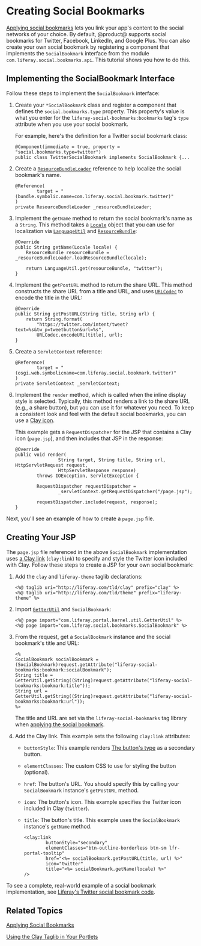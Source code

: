 # Creating Social Bookmarks [](id=creating-social-bookmarks)

[Applying social bookmarks](/develop/tutorials/-/knowledge_base/7-1/applying-social-bookmarks) 
lets you link your app's content to the social networks of your choice. By 
default, @product@ supports social bookmarks for Twitter, Facebook, LinkedIn, 
and Google Plus. You can also create your own social bookmark by registering a
component that implements the `SocialBookmark` interface from the module
`com.liferay.social.bookmarks.api`. This tutorial shows you how to do this.

## Implementing the SocialBookmark Interface [](id=implementing-the-socialbookmark-interface)

Follow these steps to implement the `SocialBookmark` interface: 

1.  Create your `*SocialBookmark` class and register a component that defines 
    the `social.bookmarks.type` property. This property's value is what you 
    enter for the `liferay-social-bookmarks:bookmarks` tag's `type` attribute 
    when you use your social bookmark. 

    For example, here's the definition for a Twitter social bookmark class: 

        @Component(immediate = true, property = "social.bookmarks.type=twitter")
        public class TwitterSocialBookmark implements SocialBookmark {...

2.  Create a 
    [`ResourceBundleLoader`](@platform-ref@/7.1-latest/javadocs/portal-kernel/com/liferay/portal/kernel/util/ResourceBundleLoader.html) 
    reference to help localize the social bookmark's name. 

        @Reference(
                target = "(bundle.symbolic.name=com.liferay.social.bookmark.twitter)"
        )
        private ResourceBundleLoader _resourceBundleLoader;

3.  Implement the `getName` method to return the social bookmark's name as a 
    `String`. This method takes a 
    [`Locale`](https://docs.oracle.com/javase/8/docs/api/java/util/Locale.html) 
    object that you can use for localization via 
    [`LanguageUtil`](@platform-ref@/7.1-latest/javadocs/portal-kernel/com/liferay/portal/kernel/language/LanguageUtil.html) 
    and 
    [`ResourceBundle`](https://docs.oracle.com/javase/8/docs/api/java/util/ResourceBundle.html): 

        @Override
        public String getName(Locale locale) {
            ResourceBundle resourceBundle = _resourceBundleLoader.loadResourceBundle(locale);

            return LanguageUtil.get(resourceBundle, "twitter");
        }

4.  Implement the `getPostURL` method to return the share URL. This method 
    constructs the share URL from a title and URL, and uses 
    [`URLCodec`](@platform-ref@/7.1-latest/javadocs/portal-kernel/com/liferay/portal/kernel/util/URLCodec.html) 
    to encode the title in the URL: 

        @Override
        public String getPostURL(String title, String url) {
            return String.format(
                "https://twitter.com/intent/tweet?text=%s&tw_p=tweetbutton&url=%s", 
                URLCodec.encodeURL(title), url);
        }

5.  Create a `ServletContext` reference: 

        @Reference(
                target = "(osgi.web.symbolicname=com.liferay.social.bookmark.twitter)"
        )
        private ServletContext _servletContext;

6.  Implement the `render` method, which is called when the inline
    display style is selected. Typically, this method renders a link to the
    share URL (e.g., a share button), but you can use it for whatever you need.
    To keep a consistent look and feel with the default social bookmarks, you
    can use a [Clay icon](/develop/tutorials/-/knowledge_base/7-1/clay-icons). 

    This example gets a `RequestDispatcher` for the JSP that contains a Clay 
    icon (`page.jsp`), and then includes that JSP in the response: 

        @Override
        public void render(
                        String target, String title, String url, HttpServletRequest request,
                        HttpServletResponse response)
                throws IOException, ServletException {

                RequestDispatcher requestDispatcher =
                        _servletContext.getRequestDispatcher("/page.jsp");

                requestDispatcher.include(request, response);
        }

Next, you'll see an example of how to create a `page.jsp` file.

## Creating Your JSP [](id=creating-your-jsp)

The `page.jsp` file referenced in the above `SocialBookmark` implementation uses 
[a Clay link](/develop/tutorials/-/knowledge_base/7-1/clay-labels-and-links) 
(`clay:link`) to specify and style the Twitter icon included with Clay. Follow 
these steps to create a JSP for your own social bookmark:

1.  Add the `clay` and `liferay-theme` taglib declarations: 

        <%@ taglib uri="http://liferay.com/tld/clay" prefix="clay" %>
        <%@ taglib uri="http://liferay.com/tld/theme" prefix="liferay-theme" %>

2.  Import 
    [`GetterUtil`](@platform-ref@/7.1-latest/javadocs/portal-kernel/com/liferay/portal/kernel/util/GetterUtil.html) 
    and 
    `SocialBookmark`: 

        <%@ page import="com.liferay.portal.kernel.util.GetterUtil" %>
        <%@ page import="com.liferay.social.bookmarks.SocialBookmark" %>

3.  From the request, get a `SocialBookmark` instance and the social bookmark's 
    title and URL: 

        <%
        SocialBookmark socialBookmark = (SocialBookmark)request.getAttribute("liferay-social-bookmarks:bookmark:socialBookmark");
        String title = GetterUtil.getString((String)request.getAttribute("liferay-social-bookmarks:bookmark:title"));
        String url = GetterUtil.getString((String)request.getAttribute("liferay-social-bookmarks:bookmark:url"));
        %>

    The title and URL are set via the `liferay-social-bookmarks` 
    tag library when 
    [applying the social bookmark](/develop/tutorials/-/knowledge_base/7-1/applying-social-bookmarks).

4.  Add the Clay link. This example sets the following `clay:link` attributes: 

    -   `buttonStyle`: This example renders 
        [The button's type](/develop/tutorials/-/knowledge_base/7-1/clay-buttons#types)
        as a secondary button.
    -   `elementClasses`: The custom CSS to use for styling the button (optional).
    -   `href`: The button's URL. You should specify this by calling your 
        `SocialBookmark` instance's `getPostURL` method. 
    -   `icon`: The button's icon. This example specifies the Twitter icon 
        included in Clay (`twitter`). 
    -   `title`: The button's title. This example uses the `SocialBookmark` 
        instance's `getName` method. 

            <clay:link
                    buttonStyle="secondary"
                    elementClasses="btn-outline-borderless btn-sm lfr-portal-tooltip"
                    href="<%= socialBookmark.getPostURL(title, url) %>"
                    icon="twitter"
                    title="<%= socialBookmark.getName(locale) %>"
            />

To see a complete, real-world example of a social bookmark implementation, see 
[Liferay's Twitter social bookmark code](https://github.com/liferay/liferay-portal/tree/7.1.x/modules/apps/social/social-bookmark-twitter). 

## Related Topics [](id=related-topics)

[Applying Social Bookmarks](/develop/tutorials/-/knowledge_base/7-1/applying-social-bookmarks)

[Using the Clay Taglib in Your Portlets](/develop/tutorials/-/knowledge_base/7-1/using-the-clay-taglib-in-your-portlets)
